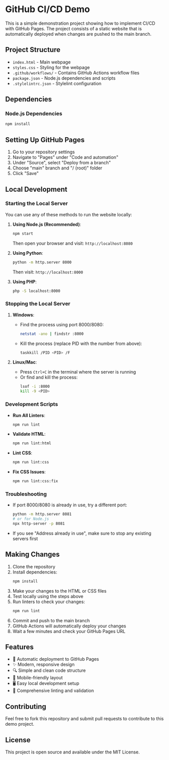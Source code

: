 # GitHub CI/CD Demo

This is a simple demonstration project showing how to implement CI/CD with GitHub Pages. The project consists of a static website that is automatically deployed when changes are pushed to the main branch.

## Project Structure

- `index.html` - Main webpage
- `styles.css` - Styling for the webpage
- `.github/workflows/` - Contains GitHub Actions workflow files
- `package.json` - Node.js dependencies and scripts
- `.stylelintrc.json` - Stylelint configuration

## Dependencies

### Node.js Dependencies
```bash
npm install
```

## Setting Up GitHub Pages

1. Go to your repository settings
2. Navigate to "Pages" under "Code and automation"
3. Under "Source", select "Deploy from a branch"
4. Choose "main" branch and "/ (root)" folder
5. Click "Save"

## Local Development

### Starting the Local Server

You can use any of these methods to run the website locally:

1. **Using Node.js (Recommended)**:
   ```bash
   npm start
   ```
   Then open your browser and visit: `http://localhost:8080`

2. **Using Python**:
   ```bash
   python -m http.server 8000
   ```
   Then visit: `http://localhost:8000`

3. **Using PHP**:
   ```bash
   php -S localhost:8000
   ```

### Stopping the Local Server

1. **Windows**:
   - Find the process using port 8000/8080:
     ```bash
     netstat -ano | findstr :8000
     ```
   - Kill the process (replace PID with the number from above):
     ```bash
     taskkill /PID <PID> /F
     ```
   
2. **Linux/Mac**:
   - Press `Ctrl+C` in the terminal where the server is running
   - Or find and kill the process:
     ```bash
     lsof -i :8000
     kill -9 <PID>
     ```

### Development Scripts

- **Run All Linters**:
  ```bash
  npm run lint
  ```
- **Validate HTML**:
  ```bash
  npm run lint:html
  ```
- **Lint CSS**:
  ```bash
  npm run lint:css
  ```
- **Fix CSS Issues**:
  ```bash
  npm run lint:css:fix
  ```

### Troubleshooting

- If port 8000/8080 is already in use, try a different port:
  ```bash
  python -m http.server 8081
  # or for Node.js
  npx http-server -p 8081
  ```
- If you see "Address already in use", make sure to stop any existing servers first

## Making Changes

1. Clone the repository
2. Install dependencies:
   ```bash
   npm install
   ```
3. Make your changes to the HTML or CSS files
4. Test locally using the steps above
5. Run linters to check your changes:
   ```bash
   npm run lint
   ```
6. Commit and push to the main branch
7. GitHub Actions will automatically deploy your changes
8. Wait a few minutes and check your GitHub Pages URL

## Features

- 🚀 Automatic deployment to GitHub Pages
- ✨ Modern, responsive design
- 🔍 Simple and clean code structure
- 📱 Mobile-friendly layout
- 🖥️ Easy local development setup
- 🧰 Comprehensive linting and validation

## Contributing

Feel free to fork this repository and submit pull requests to contribute to this demo project.

## License

This project is open source and available under the MIT License. 